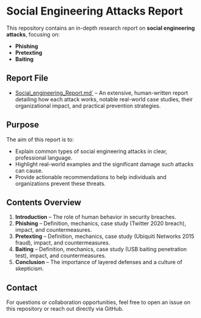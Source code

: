 # Social Engineering Attacks Report

This repository contains an in-depth research report on **social engineering attacks**, focusing on:

- **Phishing**
- **Pretexting**
- **Baiting**

##  Report File
- [Social_engineering_Report.md`](Social_engineering_Report.md) – An extensive, human-written report detailing how each attack works, notable real-world case studies, their organizational impact, and practical prevention strategies.

## Purpose
The aim of this report is to:
- Explain common types of social engineering attacks in clear, professional language.
- Highlight real-world examples and the significant damage such attacks can cause.
- Provide actionable recommendations to help individuals and organizations prevent these threats.

##  Contents Overview
1. **Introduction** – The role of human behavior in security breaches.
2. **Phishing** – Definition, mechanics, case study (Twitter 2020 breach), impact, and countermeasures.
3. **Pretexting** – Definition, mechanics, case study (Ubiquiti Networks 2015 fraud), impact, and countermeasures.
4. **Baiting** – Definition, mechanics, case study (USB baiting penetration test), impact, and countermeasures.
5. **Conclusion** – The importance of layered defenses and a culture of skepticism.

##  Contact
For questions or collaboration opportunities, feel free to open an issue on this repository or reach out directly via GitHub.


